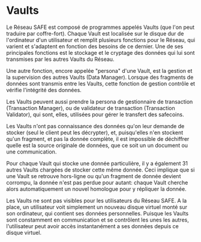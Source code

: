 # Vaults

Le Réseau SAFE est composé de programmes appelés Vaults (que l'on peut traduire par coffre-fort). Chaque Vault est localisée sur le disque dur de l'ordinateur d'un utilisateur et remplit plusieurs fonctions pour le Réseau, qui varient et s'adaptent en fonction des besoins de ce dernier. Une de ses principales fonctions est le stockage et le cryptage des données qui lui sont transmises par les autres Vaults du Réseau.

Une autre fonction, encore appelée "persona" d'une Vault, est la gestion et la supervision des autres Vaults (Data Manager). Lorsque des fragments de données sont transmis entre les Vaults, cette fonction de gestion contrôle et vérifie l'intégrité des données. 

Les Vaults peuvent aussi prendre la persona de gestionnaire de transaction (Transaction Manager), ou de validateur de transaction (Transaction Validator), qui sont, elles, utilisées pour gérer le transfert des safecoins.

Les Vaults n'ont pas connaissance des données qu'on leur demande de stocker (seul le client peut les décrypter), et, puisqu'elles n'en stockent qu'un fragment, et pas la donnée complète, il est impossible de déchiffrer quelle est la source originale de données, que ce soit un un document ou une communication. 

Pour chaque Vault qui stocke une donnée particulière, il y a également 31 autres Vaults chargées de stocker cette même donnée. Ceci implique que si une Vault se retrouve hors-ligne ou qu'un fragment de donnée devient corrompu, la donnée n'est pas perdue pour autant: chaque Vault cherche alors automatiquement un nouvel homologue pour y répliquer la donnée.

Les Vaults ne sont pas visibles pour les utilisateurs du Réseau SAFE. A la place, un utilisateur voit simplement un nouveau disque virtuel monté sur son ordinateur, qui contient ses données personnelles. Puisque les Vaults sont constamment en communication et se contrôlent les unes les autres, l'utilisateur peut avoir accès instantanément a ses données depuis ce disque virtuel.
